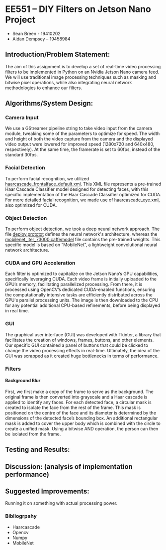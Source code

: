 # EE551 – DIY Filters on Jetson Nano Project
- Sean Breen - 19410202
- Aidan Dempsey – 19458984

## Introduction/Problem Statement:
The aim of this assignment is to develop a set of real-time video processing filters to be implemented in Python on an Nvidia Jetson Nano camera feed. We will use traditional image processing techniques such as masking and bitwise pixel operations, while also integrating neural network methodologies to enhance our filters.

## Algorithms/System Design:
### Camera Input
We use a GStreamer pipeline string to take video input from the camera module, tweaking some of the parameters to optimize for speed. The width and height of both the video capture from the camera and the displayed video output were lowered for improved speed (1280x720 and 640x480, respectively). At the same time, the framerate is set to 60fps, instead of the standard 30fps.

### Facial Detection

To perform facial recognition, we utilized [haarcascade_frontalface_default.xml](./haarcascades_cuda//haarcascade_frontalface_default.xml). This XML file represents a pre-trained Haar Cascade Classifier model designed for detecting faces, with this specific implementation of the Haar Cascade Classifier optimized for CUDA. For more detailed facial recognition, we made use of [haarcascade_eye.xml](./haarcascades_cuda//haarcascade_eye.xml), also optimized for CUDA.

### Object Detection
To perform object detection, we took a deep neural network approach. The file [deploy.prototxt](./models/deploy.prototxt) defines the neural network's architecture, whereas the [mobilenet_iter_73000.caffemodel](./models/mobilenet_iter_73000.caffemodel) file contains the pre-trained weights. This specific model is based on “MobileNet”, a lightweight convolutional neural network architecture. 

### CUDA and GPU Acceleration
Each filter is optimized to capitalize on the Jetson Nano’s GPU capabilities, specifically leveraging CUDA. Each video frame is initially uploaded to the GPU’s memory, facilitating parallelized processing. From there, it is processed using OpenCV’s dedicated CUDA-enabled functions, ensuring the computationally intensive tasks are efficiently distributed across the GPU's parallel processing units. The image is then downloaded to the CPU for any potential additional CPU-based refinements, before being displayed in real time.

### GUI
The graphical user interface (GUI) was developed with Tkinter, a library that facilitates the creation of windows, frames, buttons, and other elements. Our specific GUI contained a panel of buttons that could be clicked to change the video processing effects in real-time. Ultimately, the idea of the GUI was scrapped as it created huge bottlenecks in terms of performance.

### Filters
#### Background Blur
First, we first make a copy of the frame to serve as the background. The original frame is then converted into grayscale and a Haar cascade is applied to identify any faces. For each detected face, a circular mask is created to isolate the face from the rest of the frame. This mask is positioned on the centre of the face and its diameter is determined by the dimensions of the detected face’s bounding box. An additional rectangular mask is added to cover the upper body which is combined with the circle to create a unified mask. Using a bitwise AND operation, the person can then be isolated from the frame.

## Testing and Results:

## Discussion: (analysis of implementation performance)

## Suggested Improvements: 
Running it on something with actual processing power. 

### Bibliogrpahy
- Haarcascade
- Opencv
- Numpy
- MobileNet
